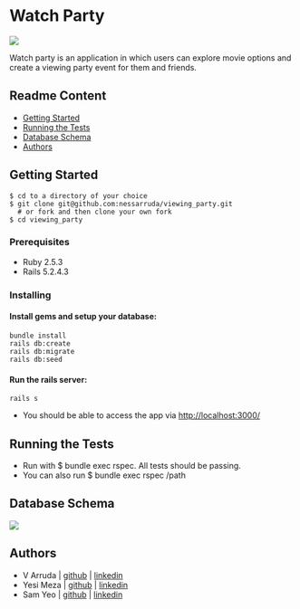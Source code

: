 # Watch Party

<img src="![Screen Shot 2021-02-05 at 4 41 17 PM]('app/images/readmeimage.jpg')">

Watch party is an application in which users can explore movie options and create a viewing party event for them and friends.


## Readme Content

-   [Getting Started](#getting-started)
-   [Running the Tests](#running-the-tests)
-   [Database Schema](#database-schema)
-   [Authors](#authors)

## Getting Started

    $ cd to a directory of your choice
    $ git clone git@github.com:nessarruda/viewing_party.git
      # or fork and then clone your own fork
    $ cd viewing_party

### Prerequisites

-   Ruby 2.5.3
-   Rails 5.2.4.3

### Installing

#### Install gems and setup your database:

    bundle install
    rails db:create
    rails db:migrate
    rails db:seed

#### Run the rails server:

    rails s

-   You should be able to access the app via <http://localhost:3000/>

## Running the Tests

-   Run with $ bundle exec rspec. All tests should be passing.
-   You can also run $ bundle exec rspec /path

## Database Schema

<img src="![Screen Shot 2021-02-05 at 4 41 17 PM](https://user-images.githubusercontent.com/69529052/107100258-07b41400-67d1-11eb-9606-2b14d214a841.png)">

## Authors

-   V Arruda | [github](https://github.com/nessarruda) \| [linkedin](https://www.linkedin.com/in/vanessa-alves-de-arruda/)
-   Yesi Meza | [github](https://github.com/Yesi-MC) \| [linkedin](https://www.linkedin.com/in/yesimeza/)
-   Sam Yeo | [github](https://github.com/SK-Sam) \| [linkedin](https://www.linkedin.com/in/samuel-horishin-yeo/)
